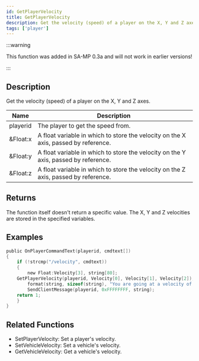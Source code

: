 ```yaml
---
id: GetPlayerVelocity
title: GetPlayerVelocity
description: Get the velocity (speed) of a player on the X, Y and Z axes.
tags: ['player']
---
```


<TagLinks />

:::warning

This function was added in SA-MP 0.3a and will not work in earlier versions!

:::

## Description

Get the velocity (speed) of a player on the X, Y and Z axes.


| Name | Description |
|------|-------------|
|playerid | The player to get the speed from.|
|&Float:x | A float variable in which to store the velocity on the X axis, passed by reference.|
|&Float:y | A float variable in which to store the velocity on the Y axis, passed by reference.|
|&Float:z | A float variable in which to store the velocity on the Z axis, passed by reference.|


## Returns

The function itself doesn't return a specific value. The X, Y and Z velocities are stored in the specified variables.


## Examples


```c
public OnPlayerCommandText(playerid, cmdtext[])
{
    if (!strcmp("/velocity", cmdtext))
    {
        new Float:Velocity[3], string[80];
	GetPlayerVelocity(playerid, Velocity[0], Velocity[1], Velocity[2]);
        format(string, sizeof(string), "You are going at a velocity of X: %f, Y: %f, Z: %f", Velocity[0], Velocity[1], Velocity[2]);
        SendClientMessage(playerid, 0xFFFFFFFF, string);
	return 1;
    }
}
```


## Related Functions


-  SetPlayerVelocity: Set a player's velocity.
-  SetVehicleVelocity: Set a vehicle's velocity.
-  GetVehicleVelocity: Get a vehicle's velocity.
